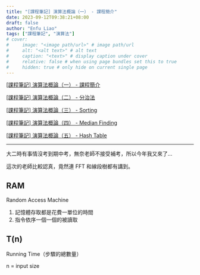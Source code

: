 ```yaml
---
title: "[課程筆記] 演算法概論（一） - 課程簡介"
date: 2023-09-12T09:38:21+08:00
draft: false
author: "Enfu Liao"
tags: ["課程筆記", "演算法"]
# cover:
#     image: "<image path/url>" # image path/url
#     alt: "<alt text>" # alt text
#     caption: "<text>" # display caption under cover
#     relative: false # when using page bundles set this to true
#     hidden: true # only hide on current single page
---
```


[[課程筆記] 演算法概論（一） - 課程簡介](../2023-08-25-algo-01/)

[[課程筆記] 演算法概論（二） - 分治法](../2023-09-12-algo-02/)

[[課程筆記] 演算法概論（三） - Sorting](../2023-09-19-algo-03/)

[[課程筆記] 演算法概論（四） - Median Finding](../2023-10-12-algo-04/)

[[課程筆記] 演算法概論（五） - Hash Table](../2023-10-17-algo-05/)

---

大二時有事情沒考到期中考，無奈老師不接受補考，所以今年我又來了...

這次的老師比較認真，竟然連 FFT 和線段樹都有講到。

## RAM
Random Access Machine
1. 記憶體存取都是花費一單位的時間
2. 指令依序一個一個的被讀取

## T(n)
Running Time（步驟的總數量）

n = input size

